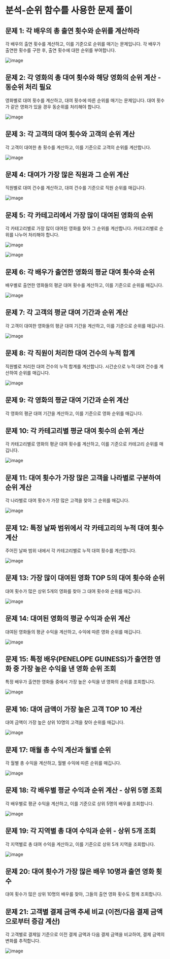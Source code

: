 # 분석-순위 함수를 사용한 문제 풀이

## 문제 1: 각 배우의 총 출연 횟수와 순위를 계산하라
각 배우의 출연 횟수를 계산하고, 이를 기준으로 순위를 매기는 문제입니다. 각 배우가 출연한 횟수를 구한 후, 출연 횟수에 대한 순위를 부여합니다.

![image](https://github.com/user-attachments/assets/4c57a5da-6584-46c5-b612-de477fb0d500)

## 문제 2: 각 영화의 총 대여 횟수와 해당 영화의 순위 계산 - 동순위 처리 필요
영화별로 대여 횟수를 계산하고, 대여 횟수에 따른 순위를 매기는 문제입니다. 대여 횟수가 같은 영화가 있을 경우 동순위를 처리해야 합니다.

![image](https://github.com/user-attachments/assets/3b524e76-e8b1-4ff7-a96a-f2143a1f90e3)


## 문제 3: 각 고객의 대여 횟수와 고객의 순위 계산
각 고객이 대여한 총 횟수를 계산하고, 이를 기준으로 고객의 순위를 계산합니다.

![image](https://github.com/user-attachments/assets/4ca956f4-5b21-475b-aaa4-44f8becd5e22)


## 문제 4: 대여가 가장 많은 직원과 그 순위 계산
직원별로 대여 건수를 계산하고, 대여 건수를 기준으로 직원 순위를 매깁니다.

![image](https://github.com/user-attachments/assets/bcdd8201-a2a8-4a5e-a807-7fd09b5b8653)


## 문제 5: 각 카테고리에서 가장 많이 대여된 영화의 순위
각 카테고리별로 가장 많이 대여된 영화를 찾아 그 순위를 계산합니다. 카테고리별로 순위를 나누어 처리해야 합니다.

![image](https://github.com/user-attachments/assets/c61b9156-bf0e-4975-abee-5ec9bedccc7a)

![image](https://github.com/user-attachments/assets/88807a60-8323-4ab6-be0a-8b84af52d998)

## 문제 6: 각 배우가 출연한 영화의 평균 대여 횟수와 순위
배우별로 출연한 영화들의 평균 대여 횟수를 계산하고, 이를 기준으로 순위를 매깁니다.

![image](https://github.com/user-attachments/assets/7cdace4d-d968-4d7f-b1e5-b5ad35d7f697)


## 문제 7: 각 고객의 평균 대여 기간과 순위 계산
각 고객이 대여한 영화들의 평균 대여 기간을 계산하고, 이를 기준으로 순위를 매깁니다.

![image](https://github.com/user-attachments/assets/79945e1c-700c-4749-9b6c-63a298221f94)


## 문제 8: 각 직원이 처리한 대여 건수의 누적 합계
직원별로 처리한 대여 건수의 누적 합계를 계산합니다. 시간순으로 누적 대여 건수를 계산하여 순위를 매깁니다.

![image](https://github.com/user-attachments/assets/50a16e4b-8b8e-42d5-afae-23dbf545c93e)


## 문제 9: 각 영화의 평균 대여 기간과 순위 계산
각 영화의 평균 대여 기간을 계산하고, 이를 기준으로 영화 순위를 매깁니다.

## 문제 10: 각 카테고리별 평균 대여 횟수의 순위 계산
각 카테고리별로 영화의 평균 대여 횟수를 계산하고, 이를 기준으로 카테고리 순위를 매깁니다.

![image](https://github.com/user-attachments/assets/03e24ec7-30d9-4e7c-842c-11c30882be5e)


## 문제 11: 대여 횟수가 가장 많은 고객을 나라별로 구분하여 순위 계산
각 나라별로 대여 횟수가 가장 많은 고객을 찾아 그 순위를 매깁니다.

![image](https://github.com/user-attachments/assets/080c3a89-13fa-4808-8ce6-f8230d2d87b2)


## 문제 12: 특정 날짜 범위에서 각 카테고리의 누적 대여 횟수 계산
주어진 날짜 범위 내에서 각 카테고리별로 누적 대여 횟수를 계산합니다.

![image](https://github.com/user-attachments/assets/76b91efe-c8b2-4648-9b7e-3e10ed197155)


## 문제 13: 가장 많이 대여된 영화 TOP 5의 대여 횟수와 순위
대여 횟수가 많은 상위 5개의 영화를 찾아 그 대여 횟수와 순위를 매깁니다.

![image](https://github.com/user-attachments/assets/afafd18d-a400-4470-8544-2bae9bc169ff)


## 문제 14: 대여된 영화의 평균 수익과 순위 계산
대여된 영화들의 평균 수익을 계산하고, 수익에 따른 영화 순위를 매깁니다.

![image](https://github.com/user-attachments/assets/407e5c5b-de2b-4ee9-9f7a-58c49c839d32)


## 문제 15: 특정 배우(PENELOPE GUINESS)가 출연한 영화 중 가장 높은 수익을 낸 영화 순위 조회
특정 배우가 출연한 영화들 중에서 가장 높은 수익을 낸 영화의 순위를 조회합니다.

![image](https://github.com/user-attachments/assets/4a20cb24-dcd2-4582-b6c3-e68112ca5342)


## 문제 16: 대여 금액이 가장 높은 고객 TOP 10 계산
대여 금액이 가장 높은 상위 10명의 고객을 찾아 순위를 매깁니다.

![image](https://github.com/user-attachments/assets/f6b003d8-51b6-4a93-b2d6-c094a20d6c49)


## 문제 17: 매월 총 수익 계산과 월별 순위
각 월별 총 수익을 계산하고, 월별 수익에 따른 순위를 매깁니다.

![image](https://github.com/user-attachments/assets/d1e64936-f6ea-40d5-b95c-e2ce3892396b)


## 문제 18: 각 배우별 평균 수익과 순위 계산 - 상위 5명 조회
각 배우별로 평균 수익을 계산하고, 이를 기준으로 상위 5명의 배우를 조회합니다.

![image](https://github.com/user-attachments/assets/4b11a667-8d17-4a05-9385-16839102055b)


## 문제 19: 각 지역별 총 대여 수익과 순위 - 상위 5개 조회
각 지역별로 총 대여 수익을 계산하고, 이를 기준으로 상위 5개 지역을 조회합니다.

![image](https://github.com/user-attachments/assets/80f0c6bd-6c7e-4eeb-aa4c-9f434f3236f2)


## 문제 20: 대여 횟수가 가장 많은 배우 10명과 출연 영화 횟수
대여 횟수가 많은 상위 10명의 배우를 찾아, 그들의 출연 영화 횟수도 함께 조회합니다.

## 문제 21: 고객별 결제 금액 추세 비교 (이전/다음 결제 금액으로부터 증감 계산)
각 고객별로 결제일 기준으로 이전 결제 금액과 다음 결제 금액을 비교하여, 결제 금액의 변화를 추적합니다.

![image](https://github.com/user-attachments/assets/8e62daad-97d8-4de5-b845-8250b50870ca)

